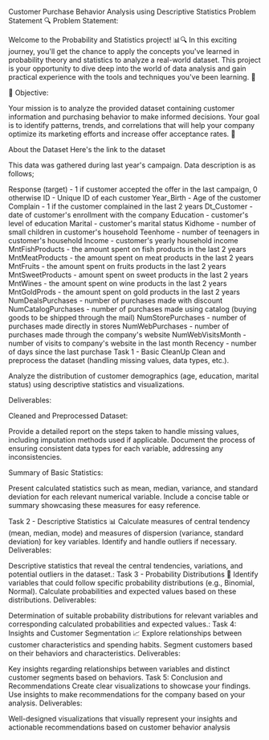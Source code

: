 Customer Purchase Behavior Analysis using Descriptive Statistics
Problem Statement
🔍 Problem Statement:

Welcome to the Probability and Statistics project! 📊🔍 In this exciting journey, you'll get the chance to apply the concepts you've learned in probability theory and statistics to analyze a real-world dataset. This project is your opportunity to dive deep into the world of data analysis and gain practical experience with the tools and techniques you've been learning. 🚀

🎯 Objective:

Your mission is to analyze the provided dataset containing customer information and purchasing behavior to make informed decisions. Your goal is to identify patterns, trends, and correlations that will help your company optimize its marketing efforts and increase offer acceptance rates. 🎉

About the Dataset
Here's the link to the dataset

This data was gathered during last year's campaign. Data description is as follows;

Response (target) - 1 if customer accepted the offer in the last campaign, 0 otherwise
ID - Unique ID of each customer
Year_Birth - Age of the customer
Complain - 1 if the customer complained in the last 2 years
Dt_Customer - date of customer's enrollment with the company
Education - customer's level of education
Marital - customer's marital status
Kidhome - number of small children in customer's household
Teenhome - number of teenagers in customer's household
Income - customer's yearly household income
MntFishProducts - the amount spent on fish products in the last 2 years
MntMeatProducts - the amount spent on meat products in the last 2 years
MntFruits - the amount spent on fruits products in the last 2 years
MntSweetProducts - amount spent on sweet products in the last 2 years
MntWines - the amount spent on wine products in the last 2 years
MntGoldProds - the amount spent on gold products in the last 2 years
NumDealsPurchases - number of purchases made with discount
NumCatalogPurchases - number of purchases made using catalog (buying goods to be shipped through the mail)
NumStorePurchases - number of purchases made directly in stores
NumWebPurchases - number of purchases made through the company's website
NumWebVisitsMonth - number of visits to company's website in the last month
Recency - number of days since the last purchase
Task 1 - Basic CleanUp
Clean and preprocess the dataset (handling missing values, data types, etc.).

Analyze the distribution of customer demographics (age, education, marital status) using descriptive statistics and visualizations.

Deliverables:

Cleaned and Preprocessed Dataset:

Provide a detailed report on the steps taken to handle missing values, including imputation methods used if applicable. Document the process of ensuring consistent data types for each variable, addressing any inconsistencies.

Summary of Basic Statistics:

Present calculated statistics such as mean, median, variance, and standard deviation for each relevant numerical variable. Include a concise table or summary showcasing these measures for easy reference.

Task 2 - Descriptive Statistics 📊
Calculate measures of central tendency (mean, median, mode) and measures of dispersion (variance, standard deviation) for key variables. Identify and handle outliers if necessary.
Deliverables:

Descriptive statistics that reveal the central tendencies, variations, and potential outliers in the dataset.:
Task 3 - Probability Distributions 🎲
Identify variables that could follow specific probability distributions (e.g., Binomial, Normal). Calculate probabilities and expected values based on these distributions.
Deliverables:

Determination of suitable probability distributions for relevant variables and corresponding calculated probabilities and expected values.:
Task 4: Insights and Customer Segmentation 📈
Explore relationships between customer characteristics and spending habits. Segment customers based on their behaviors and characteristics.
Deliverables:

Key insights regarding relationships between variables and distinct customer segments based on behaviors.
Task 5: Conclusion and Recommendations
Create clear visualizations to showcase your findings. Use insights to make recommendations for the company based on your analysis.
Deliverables:

Well-designed visualizations that visually represent your insights and actionable recommendations based on customer behavior analysis
